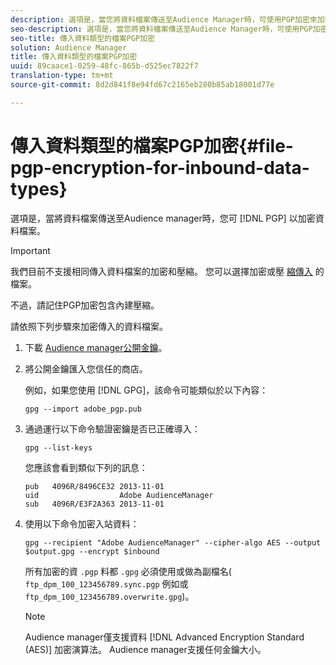 ```yaml
---
description: 選項是，當您將資料檔案傳送至Audience Manager時，可使用PGP加密來加密資料檔案。
seo-description: 選項是，當您將資料檔案傳送至Audience Manager時，可使用PGP加密來加密資料檔案。
seo-title: 傳入資料類型的檔案PGP加密
solution: Audience Manager
title: 傳入資料類型的檔案PGP加密
uuid: 89caace1-0259-48fc-865b-d525ec7822f7
translation-type: tm+mt
source-git-commit: 8d2d841f8e94fd67c2165eb280b85ab18001d77e

---
```



# 傳入資料類型的檔案PGP加密{#file-pgp-encryption-for-inbound-data-types}

選項是，當將資料檔案傳送至Audience manager時，您可 [!DNL PGP] 以加密資料檔案。

<!-- c_encryption.xml -->

>[!IMPORTANT]
>
>我們目前不支援相同傳入資料檔案的加密和壓縮。 您可以選擇加密或壓 [縮傳入](../../../integration/sending-audience-data/batch-data-transfer-explained/inbound-file-compression.md) 的檔案。
>
> 不過，請記住PGP加密包含內建壓縮。

請依照下列步驟來加密傳入的資料檔案。

1. 下載 [Audience manager公開金鑰](./assets/adobe_pgp.pub)。
1. 將公開金鑰匯入您信任的商店。

   例如，如果您使用 [!DNL GPG]，該命令可能類似於以下內容：

   `gpg --import adobe_pgp.pub`

1. 通過運行以下命令驗證密鑰是否已正確導入：

   `gpg --list-keys`

   您應該會看到類似下列的訊息：

   ```
   pub   4096R/8496CE32 2013-11-01
   uid                  Adobe AudienceManager
   sub   4096R/E3F2A363 2013-11-01
   ```

1. 使用以下命令加密入站資料：

   `gpg --recipient "Adobe AudienceManager" --cipher-algo AES --output $output.gpg --encrypt $inbound`

   所有加密的資 `.pgp` 料都 `.gpg` 必須使用或做為副檔名( `ftp_dpm_100_123456789.sync.pgp` 例如或 `ftp_dpm_100_123456789.overwrite.gpg`)。

   >[!NOTE]
   >
   >Audience manager僅支援資料 [!DNL Advanced Encryption Standard (AES)] 加密演算法。 Audience manager支援任何金鑰大小。
